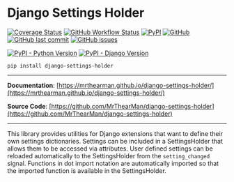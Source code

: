 # Django Settings Holder

[![Coverage Status](https://coveralls.io/repos/github/MrThearMan/django-settings-holder/badge.svg?branch=main)](https://coveralls.io/github/MrThearMan/django-settings-holder?branch=main)
[![GitHub Workflow Status](https://img.shields.io/github/workflow/status/MrThearMan/django-settings-holder/Tests)](https://github.com/MrThearMan/django-settings-holder/actions/workflows/main.yml)
[![PyPI](https://img.shields.io/pypi/v/django-settings-holder)](https://pypi.org/project/django-settings-holder)
[![GitHub](https://img.shields.io/github/license/MrThearMan/django-settings-holder)](https://github.com/MrThearMan/django-settings-holder/blob/main/LICENSE)
[![GitHub last commit](https://img.shields.io/github/last-commit/MrThearMan/django-settings-holder)](https://github.com/MrThearMan/django-settings-holder/commits/main)
[![GitHub issues](https://img.shields.io/github/issues-raw/MrThearMan/django-settings-holder)](https://github.com/MrThearMan/django-settings-holder/issues)


[![PyPI - Python Version](https://img.shields.io/pypi/pyversions/django-settings-holder)](https://pypi.org/project/django-settings-holder)
[![PyPI - Django Version](https://img.shields.io/pypi/djversions/django-settings-holder)](https://pypi.org/project/django-settings-holder)

```shell
pip install django-settings-holder
```

---

**Documentation**: [https://mrthearman.github.io/django-settings-holder/](https://mrthearman.github.io/django-settings-holder/)

**Source Code**: [https://github.com/MrThearMan/django-settings-holder](https://github.com/MrThearMan/django-settings-holder)

---

This library provides utilities for Django extensions that want to define their own settings dictionaries.
Settings can be included in a SettingsHolder that allows them to be accessed via attributes.
User defined settings can be reloaded automatically to the SettingsHolder from the `setting_changed` signal.
Functions in dot import notation are automatically imported so that the imported function is available in
the SettingsHolder.

